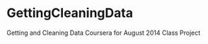 GettingCleaningData
===================

Getting and Cleaning Data Coursera for August 2014 Class Project
